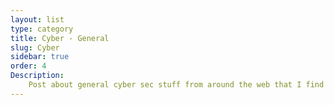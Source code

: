 ```yaml
---
layout: list
type: category
title: Cyber - General
slug: Cyber
sidebar: true
order: 4
Description: 
    Post about general cyber sec stuff from around the web that I find intresting or are popular.
---
```


